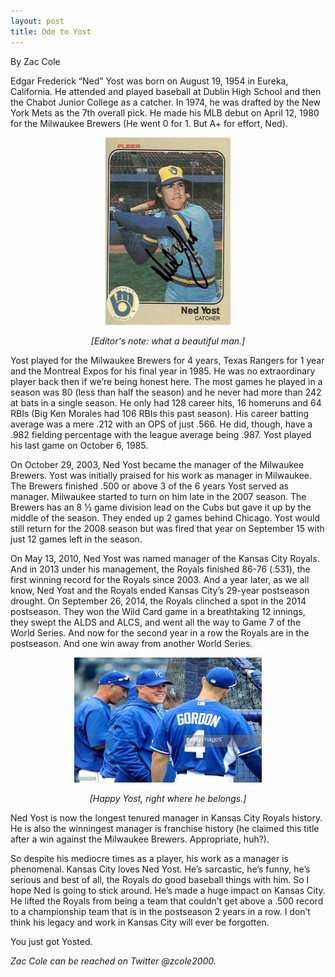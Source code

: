 ```yaml
---
layout: post
title: Ode to Yost
---
```

By Zac Cole

Edgar Frederick “Ned” Yost was born on August
19, 1954 in Eureka, California. He attended and 
played baseball at Dublin High School and then the 
Chabot Junior College as a catcher. In 1974, he was 
drafted by the New York Mets as the 7th overall pick. 
He made his MLB debut on April 12, 1980 for the 
Milwaukee Brewers (He went 0 for 1. But A+ for 
effort, Ned). 

<p style="text-align:center;"><img src="/images/yost-brewers.jpg" alt="selig!" width="200" height="300"/></p>
<p style="text-align:center;"><i>[Editor's note: what a beautiful man.]</i></p>

Yost played for the Milwaukee Brewers for 4 
years, Texas Rangers for 1 year and the Montreal 
Expos for his final year in 1985. He was no 
extraordinary player back then if we’re being honest 
here. The most games he played in a season was 80 
(less than half the season) and he never had more 
than 242 at bats in a single season. He only had 128 
career hits, 16 homeruns and 64 RBIs (Big Ken Morales 
had 106 RBIs this past season). His career batting 
average was a mere .212 with an OPS of just .566. He 
did, though, have a .982 fielding percentage with the 
league average being .987. Yost played his last game 
on October 6, 1985.

On October 29, 2003, Ned Yost became the manager 
of the Milwaukee Brewers. Yost was initially praised 
for his work as manager in Milwaukee. The Brewers 
finished .500 or above 3 of the 6 years Yost served 
as manager. Milwaukee started to turn on him late in 
the 2007 season. The Brewers has an 8 ½ game division 
lead on the Cubs but gave it up by the middle of the 
season. They ended up 2 games behind Chicago. Yost 
would still return for the 2008 season but was fired 
that year on September 15 with just 12 games left in 
the season.

On May 13, 2010, Ned Yost was named manager of 
the Kansas City Royals. And in 2013 under his 
management, the Royals finished 86-76 (.531), the 
first winning record for the Royals since 2003. And a 
year later, as we all know, Ned Yost and the Royals ended Kansas City’s 29-year postseason drought. On 
September 26, 2014, the Royals clinched a spot in the 
2014 postseason. They won the Wild Card game in a 
breathtaking 12 innings, they swept the ALDS and 
ALCS, and went all the way to Game 7 of the World 
Series. And now for the second year in a row the 
Royals are in the postseason. And one win away from 
another World Series.

<p style="text-align:center;"><img src="/images/happyyost.jpg" alt="yost!" width="300" height="200"/></p>
<p style="text-align:center;"><i>[Happy Yost, right where he belongs.]</i></p>

Ned Yost is now the longest tenured manager in 
Kansas City Royals history. He is also the winningest 
manager is franchise history (he claimed this title 
after a win against the Milwaukee Brewers. 
Appropriate, huh?). 

So despite his mediocre times as a player, his 
work as a manager is phenomenal. Kansas City loves 
Ned Yost. He’s sarcastic, he’s funny, he’s serious 
and best of all, the Royals do good baseball things 
with him. So I hope Ned is going to stick around. 
He’s made a huge impact on Kansas City. He lifted the 
Royals from being a team that couldn’t get above a 
.500 record to a championship team that is in the 
postseason 2 years in a row. I don’t think his legacy 
and work in Kansas City will ever be forgotten.

You just got Yosted.

<i>Zac Cole can be reached on Twitter @zcole2000.</i>
